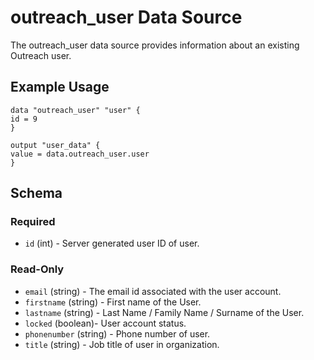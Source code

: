 # outreach_user Data Source
   The outreach_user data source provides information about an existing Outreach user.

## Example Usage
   ``` hcl
data "outreach_user" "user" {
  id = 9
}

output "user_data" {
  value = data.outreach_user.user
}

   ```

## Schema

### Required
* `id` (int) - Server generated user ID of user.

### Read-Only 
* `email`       (string) - The email id associated with the user account.
* `firstname`   (string) - First name of the User. 
* `lastname`    (string) - Last Name / Family Name / Surname of the User. 
* `locked`      (boolean)- User account status.
* `phonenumber` (string) - Phone number of user. 
* `title`       (string) - Job title of user in organization.

